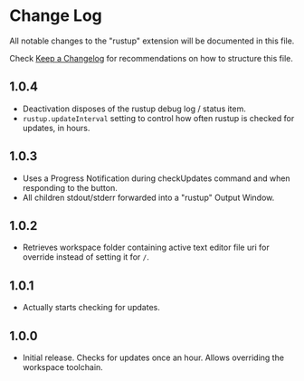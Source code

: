 # Change Log

All notable changes to the "rustup" extension will be documented in this file.

Check [Keep a Changelog](http://keepachangelog.com/) for recommendations on how to structure this file.

## 1.0.4

- Deactivation disposes of the rustup debug log / status item.
- `rustup.updateInterval` setting to control how often rustup is checked for updates, in hours.

## 1.0.3

- Uses a Progress Notification during checkUpdates command and when responding to the button.
- All children stdout/stderr forwarded into a "rustup" Output Window.

## 1.0.2

- Retrieves workspace folder containing active text editor file uri for override instead of setting it for `/`.

## 1.0.1

- Actually starts checking for updates.

## 1.0.0

- Initial release. Checks for updates once an hour. Allows overriding the workspace toolchain.